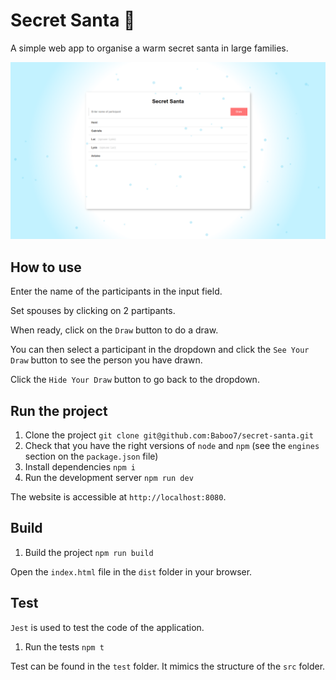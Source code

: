 # Secret Santa 🎅

A simple web app to organise a warm secret santa in large families.

![screen1](doc/screen1.png)

## How to use

Enter the name of the participants in the input field.

Set spouses by clicking on 2 partipants.

When ready, click on the `Draw` button to do a draw.

You can then select a participant in the dropdown and click the `See Your Draw` button to see the person you have drawn.

Click the `Hide Your Draw` button to go back to the dropdown.

## Run the project

1. Clone the project `git clone git@github.com:Baboo7/secret-santa.git`
1. Check that you have the right versions of `node` and `npm` (see the `engines` section on the `package.json` file)
1. Install dependencies `npm i`
1. Run the development server `npm run dev`

The website is accessible at `http://localhost:8080`.

## Build

1. Build the project `npm run build`

Open the `index.html` file in the `dist` folder in your browser.

## Test

`Jest` is used to test the code of the application.

1. Run the tests `npm t`

Test can be found in the `test` folder. It mimics the structure of the `src` folder.
